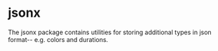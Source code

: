 # jsonx

The jsonx package contains utilities for storing additional types in json format-- e.g. colors and durations.
